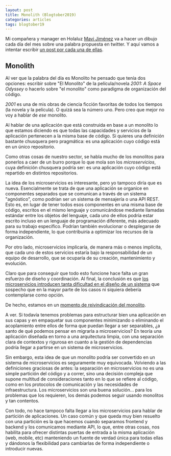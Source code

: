 ```yaml
---
layout: post
title: Monolith (Blogtober2019)
categories: articles
tags: blogtober19
---
```


Mi compañera y manager en Holaluz [Mavi Jiménez](https://twitter.com/Linkita) va a hacer un dibujo cada día del mes sobre una palabra propuesta en twitter. Y aquí vamos a intentar escribir [un post por cada una de ellas](https://franiglesias.github.io/blogtober19-status/).


## Monolith

Al ver que la palabra del día es Monolito he pensado que tenía dos opciones: escribir sobre "El Monolito" de la película/novela *2001: A Space Odyssey* o hacerlo sobre "el monolito" como paradigma de organización del código.

*2001* es una de mis obras de ciencia ficción favoritas de todos los tiempos (la novela y la película). O quizá sea la número uno. Pero creo que mejor no voy a hablar de *ese* monolito.

Al hablar de una aplicación que está construida en base a un monolito lo que estamos diciendo es que todas las capacidades y servicios de la aplicación pertenecen a la misma base de código. Si quieres una definición bastante chusquera pero pragmática: es una aplicación cuyo código está en un único repositorio.

Como otras cosas de nuestro sector, se habla mucho de los monolitos para ponerlos a caer de un burro porque lo que mola son los *microservicios*, cuya definición chusquera podría ser: es una aplicación cuyo código está repartido en distintos repositorios. 

La idea de los microservicios es interesante, pero yo tampoco diría que es nueva. Esencialmente se trata de que una aplicación se organice en componentes separados que se comunican a través de un sistema "agnóstico", como podrían ser un sistema de mensajería o una API REST. Esto es, en lugar de tener todos esos componentes en una misma base de código, escritos en el mismo lenguaje y comunicándose mediante llamadas estándar entre los objetos del lenguaje, cada uno de ellos podría estar escrito incluso en un lenguaje de programación diferente, más adecuado para su trabajo específico. Podrían también evolucionar o desplegarse de forma independiente, lo que contribuiría a optimizar los recursos de la organización.

Por otro lado, microservicios implicaría, de manera más o menos implícita, que cada uno de estos servicios estaría bajo la responsabilidad de un equipo de desarrollo, que se ocuparía de su creación, mantenimiento y evolución.

Claro que para conseguir que todo esto funcione hace falta un gran esfuerzo de diseño y coordinación. Al final, la conclusión es que [los microservicios introducen tanta dificultad en el diseño de un sistema](https://www.campusmvp.es/recursos/post/la-muerte-de-la-locura-de-los-microservicios-en-2018.aspx) que sospecho que en la mayor parte de los casos ni siquiera debería contemplarse como opción. 

De hecho, estamos en un [momento de reivindicación del monolito](https://www.youtube.com/watch?v=TucR8LC2PZg).

A ver. Si todavía tenemos problemas para estructurar bien una aplicación en sus capas y en empaquetar sus componentes minimizando o eliminando el acoplamiento entre ellos de forma que puedan llegar a ser separables, ¿a santo de qué podemos pensar en migrarla a microservicios? En teoría una aplicación diseñada en torno a una arquitectura limpia, con una separación clara de contextos y rigurosa en cuanto a la gestión de dependencias podría llegar a partirse en un sistema de microservicios.

Sin embargo, esta idea de que un monolito podría ser convertido en un sistema de microservicios es seguramente muy equivocada. Volviendo a las definiciones graciosas de antes: la separación en microservicios no es una simple partición del código y a correr, sino una decisión compleja que supone multitud de consideraciones tanto en lo que se refiere al código, como en los protocolos de comunicación y las necesidades de infraestructura. Los microservicios son una buena solución… para los problemas que los requieren, los demás podemos seguir usando monolitos y tan contentos.

Con todo, no hace tampoco falta llegar a los microservicios para hablar de partición de aplicaciones. Un caso común y que queda muy bien resuelto con una partición es la que hacemos cuando separamos frontend y backend y los comunicamos mediante API, lo que, entre otras cosas, nos habilita para ofrecer distintas puertas de entrada a la misma aplicación (web, mobile, etc) manteniendo un fuente de verdad única para todas ellas y dándonos la flexibilidad para cambiarlas de forma independiente o introducir nuevas.

